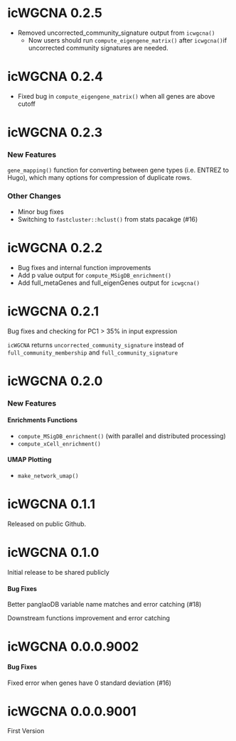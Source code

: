 # icWGCNA 0.2.5

- Removed uncorrected_community_signature output from `icwgcna()`
    - Now users should run `compute_eigengene_matrix()` after 
    `icwgcna()`if uncorrected community signatures are needed.

# icWGCNA 0.2.4

- Fixed bug in `compute_eigengene_matrix()` when all genes are above cutoff

# icWGCNA 0.2.3

### New Features

`gene_mapping()` function for converting between gene types (i.e. ENTREZ to
Hugo), which many options for compression of duplicate rows.

### Other Changes

- Minor bug fixes
- Switching to  `fastcluster::hclust()` from stats pacakge (#16)

# icWGCNA 0.2.2

- Bug fixes and internal function improvements
- Add p value output for `compute_MSigDB_enrichment()`
- Add full_metaGenes and full_eigenGenes output for `icwgcna()`

# icWGCNA 0.2.1

Bug fixes and checking for PC1 > 35% in input expression

`icWGCNA` returns `uncorrected_community_signature` instead of 
`full_community_membership` and `full_community_signature`

# icWGCNA 0.2.0

### New Features

#### Enrichments Functions
- `compute_MSigDB_enrichment()` (with parallel and distributed processing)
- `compute_xCell_enrichment()`

#### UMAP Plotting
- `make_network_umap()`

# icWGCNA 0.1.1

Released on public Github. 

# icWGCNA 0.1.0

Initial release to be shared publicly

#### Bug Fixes

Better panglaoDB variable name matches and error catching (#18)

Downstream functions improvement and error catching

# icWGCNA 0.0.0.9002

#### Bug Fixes

Fixed error when genes have 0 standard deviation (#16)


# icWGCNA 0.0.0.9001

First Version


